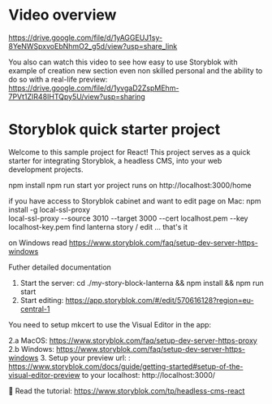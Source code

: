# Video overview
https://drive.google.com/file/d/1yAGGEUJ1sy-8YeNWSpxvoEbNhmO2_g5d/view?usp=share_link

You also can watch this video to see how easy to use Storyblok with example of creation new section even non skilled personal and the ability to do so with a real-life preview: https://drive.google.com/file/d/1yvgaD2ZspMEhm-7PVt1ZIR48IHTQpy5U/view?usp=sharing

# Storyblok quick starter project

Welcome to this sample project for React!
This project serves as a quick starter for integrating Storyblok, a headless CMS, into your web development projects.

npm install 
npm run start
yor project runs on http://localhost:3000/home

if you have access to Storyblok cabinet and want to edit page
on Mac:
npm install -g local-ssl-proxy  
local-ssl-proxy --source 3010 --target 3000 --cert localhost.pem --key localhost-key.pem
find lanterna story / edit ...
that's it

on Windows read https://www.storyblok.com/faq/setup-dev-server-https-windows


Futher detailed documentation
1. Start the server:  cd ./my-story-block-lanterna  && npm install && npm run start
2. Start editing: https://app.storyblok.com/#/edit/570616128?region=eu-central-1

You need to setup mkcert to use the Visual Editor in the app: 

2.a MacOS:  https://www.storyblok.com/faq/setup-dev-server-https-proxy
2.b Windows:  https://www.storyblok.com/faq/setup-dev-server-https-windows
3. Setup your preview url: :  https://www.storyblok.com/docs/guide/getting-started#setup-of-the-visual-editor-preview to your localhost: http://localhost:3000/

📕 Read the tutorial: https://www.storyblok.com/tp/headless-cms-react

